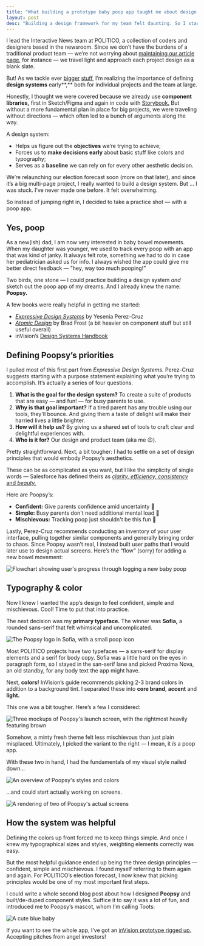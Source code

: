 ```yaml
---
title: "What building a prototype baby poop app taught me about design systems"
layout: post
desc: "Building a design framework for my team felt daunting. So I started small."
---
```

I lead the Interactive News team at POLITICO, a collection of coders and designers based in the newsroom. Since we don’t have the burdens of a traditional product team — we’re not worrying about [maintaining our article page,](https://building.theatlantic.com/designing-the-story-for-the-readers-we-want-aeba392cd004) for instance — we travel light and approach each project design as a blank slate.

But! As we tackle ever [bigger](https://www.politico.com/2020-election/results/) [stuff](https://www.politico.com/interactives/2022/congressional-redistricting-maps-by-state-and-district/), I’m realizing the importance of defining **design systems** early**,** both for individual projects and the team at large.

Honestly, I thought we were covered because we already use **component libraries,** first in Sketch/Figma and again in code with [Storybook.](https://storybook.js.org) But without a more fundamental plan in place for big projects, we were traveling without directions — which often led to a bunch of arguments along the way.

A design system:

- Helps us figure out the **objectives** we’re trying to achieve;
- Forces us to **make decisions early** about basic stuff like colors and typography;
- Serves as a **baseline** we can rely on for every other aesthetic decision.

We’re relaunching our election forecast soon (more on that later), and since it’s a big multi-page project, I really wanted to build a design system. But ... I was stuck. I’ve never made one before. It felt overwhelming.

So instead of jumping right in, I decided to take a practice shot — with a poop app.

## Yes, poop

As a new(ish) dad, I am now very interested in baby bowel movements. When my daughter was younger, we used to track every poop with an app that was kind of janky. It always felt rote, something we had to do in case her pediatrician asked us for info.  I always wished the app could give me better direct feedback — ”hey, way too much pooping!”

Two birds, one stone — I could practice building a design system *and* sketch out the poop app of my dreams. And I already knew the name: **Poopsy.**

A few books were really helpful in getting me started:

- *[Expressive Design Systems](https://abookapart.com/products/expressive-design-systems)* by Yesenia Perez-Cruz
- *[Atomic Design](https://atomicdesign.bradfrost.com)* by Brad Frost (a bit heavier on component stuff but still useful overall)
- inVision’s [Design Systems Handbook](https://www.designbetter.co/design-systems-handbook)

## Defining Poopsy’s priorities

I pulled most of this first part from *Expressive Design Systems.* Perez-Cruz suggests starting with a purpose statement explaining what you’re trying to accomplish. It’s actually a series of four questions.

1. **What is the goal for the design system?** To create a suite of products that are easy — and fun! — for busy parents to use.
2. **Why is that goal important?** If a tired parent has any trouble using our tools, they'll bounce. And giving them a taste of delight will make their harried lives a little brighter.
3. **How will it help us?** By giving us a shared set of tools to craft clear and delightful experiences with.
4. **Who is it for?** Our design and product team (aka me 😉).

Pretty straightforward. Next, a bit tougher: I had to settle on a set of design principles that would embody Poopsy’s aesthetics.

These can be as complicated as you want, but I like the simplicity of single words — Salesforce has defined theirs as [*clarity, efficiency,* *consistency* and *beauty.*](https://medium.com/salesforce-ux/how-we-designed-the-new-salesforce-at-scale-6d3607fd92e5)

Here are Poopsy’s:

- **Confident:** Give parents confidence amid uncertainty 💪
- **Simple:** Busy parents don't need additional mental load 💎
- **Mischievous:** Tracking poop just shouldn't be this fun 🤪

Lastly, Perez-Cruz recommends conducting an inventory of your user interface, pulling together similar components and generally bringing order to chaos. Since Poopsy wasn’t real, I instead built user paths that I would later use to design actual screens. Here’s the “flow” (sorry) for adding a new bowel movement:

![Flowchart showing user's progress through logging a new baby poop](/assets/baby-poop/Untitled.png)

## Typography & color

Now I knew I wanted the app’s design to feel confident, simple and mischievous. Cool! Time to put that into practice.

The next decision was my **primary typeface.** The winner was **Sofia,** a rounded sans-serif that felt whimsical and uncomplicated.

![The Poopsy logo in Sofia, with a small poop icon](/assets/baby-poop/Untitled%201.png)

Most POLITICO projects have two typefaces — a sans-serif for display elements and a serif for body copy. Sofia was a little hard on the eyes in paragraph form, so I stayed in the san-serif lane and picked Proxima Nova, an old standby, for any body text the app might have.

Next, **colors!** InVision’s guide recommends picking 2-3 brand colors in addition to a background tint. I separated these into **core brand**, **accent** and **light.**

This one was a bit tougher. Here’s a few I considered:

![Three mockups of Poopsy's launch screen, with the rightmost heavily featuring brown](/assets/baby-poop/Untitled%202.png)

Somehow, a minty fresh theme felt less mischievous than just plain misplaced. Ultimately, I picked the variant to the right — I mean, it *is* a poop app.

With these two in hand, I had the fundamentals of my visual style nailed down...

![An overview of Poopsy's styles and colors](/assets/baby-poop/Untitled%203.png)

...and could start actually working on screens.

![A rendering of two of Poopsy's actual screens](/assets/baby-poop/Untitled%204.png)

## How the system was helpful

Defining the colors up front forced me to keep things simple. And once I knew my typographical sizes and styles, weighting elements correctly was easy.

But the most helpful guidance ended up being the three design principles — confident, simple and mischievous. I found myself referring to them again and again. For POLITICO’s election forecast, I now knew that picking principles would be one of my most important first steps.

I could write a whole second blog post about how I designed **Poopsy** and built/de-duped component styles. Suffice it to say it was a lot of fun, and introduced me to Poopsy’s mascot, whom I’m calling Toots:

![A cute blue baby](/assets/baby-poop/Untitled%205.png)

If you want to see the whole app, I’ve got an [inVision prototype rigged up.](https://invis.io/UB119WTWQ9AN#/454482736_Onboard-Title_Screen) Accepting pitches from angel investors!
